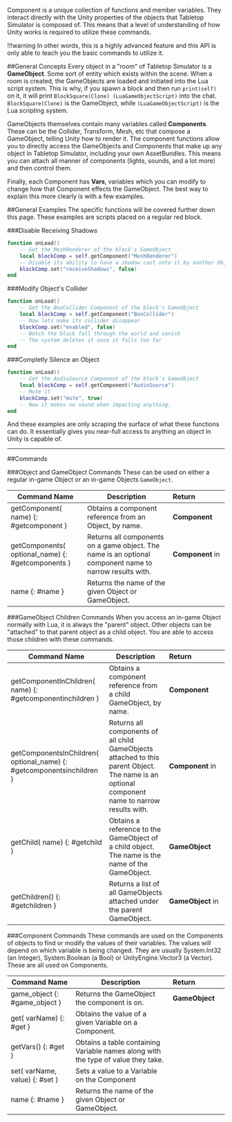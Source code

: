 Component is a unique collection of functions and member variables. They interact directly with the Unity properties of the objects that Tabletop Simulator is composed of. This means that a level of understanding of how Unity works is required to utilize these commands.

!!!warning
	In other words, this is a highly advanced feature and this API is only able to teach you the basic commands to utilize it.

##General Concepts
Every object in a "room" of Tabletop Simulator is a **GameObject**. Some sort of entity which exists within the scene. When a room is created, the GameObjects are loaded and initiated into the Lua script system. This is why, if you spawn a block and then run `print(self)` on it, it will print `BlockSquare(Clone) (LuaGameObjectScript)` into the chat. `BlockSquare(Clone)` is the GameObject, while `(LuaGameObjectScript)` is the Lua scripting system.

GameObjects themselves contain many variables called **Components**. These can be the Collider, Transform, Mesh, etc that compose a GameObject, telling Unity how to render it. The component functions allow you to directly access the GameObjects and Components that make up any object in Tabletop Simulator, including your own AssetBundles. This means you can attach all manner of components (lights, sounds, and a lot more) and then control them.

Finally, each Component has **Vars**, variables which you can modify to change how that Component effects the GameObject. The best way to explain this more clearly is with a few examples.

##General Examples
The specific functions will be covered further down this page. These examples are scripts placed on a regular red block.

###Disable Receiving Shadows
```Lua
function onLoad()
	-- Get the MeshRenderer of the block's GameObject
	local blockComp = self.getComponent("MeshRenderer")
	-- Disable its ability to have a shadow cast onto it by another Object
	blockComp.set("receiveShadows", false)
end
```

###Modify Object's Collider
```Lua
function onLoad()
	-- Get the BoxCollider Component of the block's GameObject
	local blockComp = self.getComponent("BoxCollider")
	-- Now lets make its collider disappear
	blockComp.set("enabled", false)
	-- Watch the block fall through the world and vanish
	-- The system deletes it once it falls too far
end
```

###Completly Silence an Object
```Lua
function onLoad()
	-- Get the AudioSource Component of the block's GameObject
	local blockComp = self.getComponent("AudioSource")
	-- Mute it
	blockComp.set("mute", true)
	-- Now it makes no sound when impacting anything.
end
```

And these examples are only scraping the surface of what these functions can do. It essentially gives you near-full access to anything an object in Unity is capable of.

---

##Commands

###Object and GameObject Commands
These can be used on either a regular in-game Object or an in-game Objects `GameObject`.

Command Name | Description | Return&nbsp;&nbsp;&nbsp;&nbsp;&nbsp;&nbsp;&nbsp;&nbsp;&nbsp;&nbsp;&nbsp;&nbsp;&nbsp;&nbsp;
-- | -- | --
getComponent([<span class="tag str"></span>](types.md) name) {: #getcomponent } | Obtains a component reference from an Object, by name. | **Component**
getComponents([<span class="tag str"></span>](types.md) optional_name) {: #getcomponents } | Returns all components on a game object. The name is an optional component name to narrow results with. | **Component** in [<span class="ret tab"></span>](types.md)
name {: #name } | Returns the name of the given Object or GameObject. | [<span class="ret str"></span>](types.md)


###GameObject Children Commands
When you access an in-game Object normally with Lua, it is always the "parent" object. Other objects can be "attached" to that parent object as a child object. You are able to access those children with these commands.

Command Name | Description | Return&nbsp;&nbsp;&nbsp;&nbsp;&nbsp;&nbsp;&nbsp;&nbsp;&nbsp;&nbsp;&nbsp;&nbsp;&nbsp;&nbsp;&nbsp;&nbsp;
-- | -- | --
getComponentInChildren([<span class="tag str"></span>](types.md) name) {: #getcomponentinchildren } | Obtains a component reference from a child GameObject, by name. | **Component**
getComponentsInChildren([<span class="tag str"></span>](types.md) optional_name) {: #getcomponentsinchildren } | Returns all components of all child GameObjects attached to this parent Object. The name is an optional component name to narrow results with. | **Component** in [<span class="ret tab"></span>](types.md)
getChild([<span class="tag str"></span>](types.md) name) {: #getchild } | Obtains a reference to the GameObject of a child object. The name is the name of the GameObject. | **GameObject**
getChildren() {: #getchildren } | Returns a list of all GameObjects attached under the parent GameObject. | **GameObject** in [<span class="ret tab"></span>](types.md)

###Component Commands
These commands are used on the Components of objects to find or modify the values of their variables. The values will depend on which variable is being changed. They are usually System.Int32 (an Integer), System.Boolean (a Bool) or UnityEngine.Vector3 (a Vector). These are all used on Components.

Command Name | Description | Return&nbsp;&nbsp;&nbsp;&nbsp;&nbsp;&nbsp;&nbsp;&nbsp;&nbsp;&nbsp;&nbsp;&nbsp;&nbsp;&nbsp;
-- | -- | --
game_object {: #game_object } | Returns the GameObject the component is on. | **GameObject**
get([<span class="tag str"></span>](types.md) varName) {: #get } | Obtains the value of a given Variable on a Component. | [<span class="ret var"></span>](types.md)
getVars() {: #get } | Obtains a table containing Variable names along with the type of value they take. | [<span class="ret tab"></span>](types.md)
set([<span class="tag str"></span>](types.md) varName, [<span class="tag var"></span>](types.md) value) {: #set } | Sets a value to a Variable on the Component | [<span class="ret boo"></span>](types.md)
name {: #name } | Returns the name of the given Object or GameObject. | [<span class="ret str"></span>](types.md)
